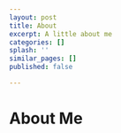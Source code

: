 ```yaml
---
layout: post
title: About
excerpt: A little about me
categories: []
splash: ''
similar_pages: []
published: false

---
```

# About Me